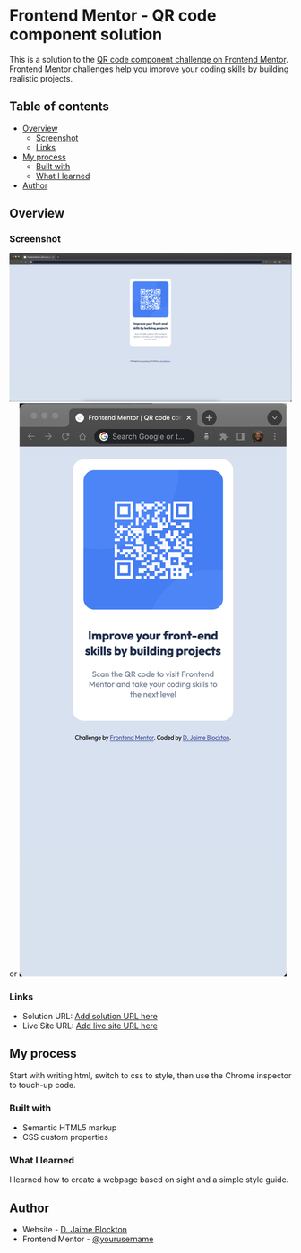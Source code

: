 # Frontend Mentor - QR code component solution

This is a solution to the [QR code component challenge on Frontend Mentor](https://www.frontendmentor.io/challenges/qr-code-component-iux_sIO_H). Frontend Mentor challenges help you improve your coding skills by building realistic projects. 

## Table of contents

- [Overview](#overview)
  - [Screenshot](#screenshot)
  - [Links](#links)
- [My process](#my-process)
  - [Built with](#built-with)
  - [What I learned](#what-i-learned)
- [Author](#author)

## Overview

### Screenshot

![](screenshots/Desktop.png)  or ![](screenshots/Mobile.png)

### Links

- Solution URL: [Add solution URL here](https://your-solution-url.com)
- Live Site URL: [Add live site URL here](https://your-live-site-url.com)

## My process

Start with writing html, switch to css to style, then use the Chrome inspector to touch-up code.

### Built with

- Semantic HTML5 markup
- CSS custom properties

### What I learned

I learned how to create a webpage based on sight and a simple style guide.  


## Author

- Website - [D. Jaime Blockton](https://www.your-site.com)
- Frontend Mentor - [@yourusername](https://www.frontendmentor.io/profile/digigrrl525)
